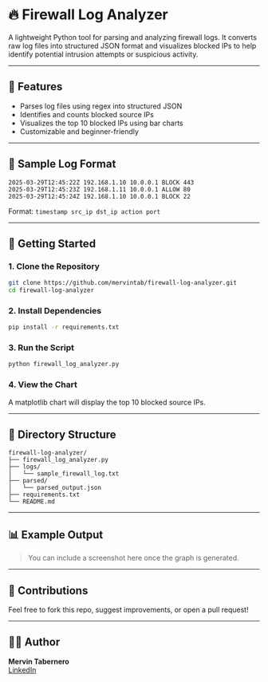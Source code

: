 # 🔥 Firewall Log Analyzer

A lightweight Python tool for parsing and analyzing firewall logs. It converts raw log files into structured JSON format and visualizes blocked IPs to help identify potential intrusion attempts or suspicious activity.

---

## 🧠 Features
- Parses log files using regex into structured JSON
- Identifies and counts blocked source IPs
- Visualizes the top 10 blocked IPs using bar charts
- Customizable and beginner-friendly

---

## 📂 Sample Log Format
```
2025-03-29T12:45:22Z 192.168.1.10 10.0.0.1 BLOCK 443
2025-03-29T12:45:23Z 192.168.1.11 10.0.0.1 ALLOW 80
2025-03-29T12:45:24Z 192.168.1.10 10.0.0.1 BLOCK 22
```
Format: `timestamp src_ip dst_ip action port`

---

## 🚀 Getting Started

### 1. Clone the Repository
```bash
git clone https://github.com/mervintab/firewall-log-analyzer.git
cd firewall-log-analyzer
```

### 2. Install Dependencies
```bash
pip install -r requirements.txt
```

### 3. Run the Script
```bash
python firewall_log_analyzer.py
```

### 4. View the Chart
A matplotlib chart will display the top 10 blocked source IPs.

---

## 📁 Directory Structure
```
firewall-log-analyzer/
├── firewall_log_analyzer.py
├── logs/
│   └── sample_firewall_log.txt
├── parsed/
│   └── parsed_output.json
├── requirements.txt
└── README.md
```

---

## 📊 Example Output
> You can include a screenshot here once the graph is generated. 

---

## 🤝 Contributions
Feel free to fork this repo, suggest improvements, or open a pull request!

---

## 🧑‍💻 Author
**Mervin Tabernero**  
[LinkedIn](https://www.linkedin.com/in/mervintab/)
